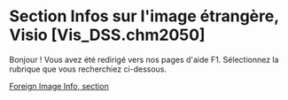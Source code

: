 
# Section Infos sur l'image étrangère, Visio [Vis_DSS.chm2050]

Bonjour ! Vous avez été redirigé vers nos pages d'aide F1. Sélectionnez la rubrique que vous recherchiez ci-dessous.

[Foreign Image Info, section](http://msdn.microsoft.com/library/c870d60b-f01d-ced6-08f7-bc3ae6832c42%28Office.15%29.aspx)
